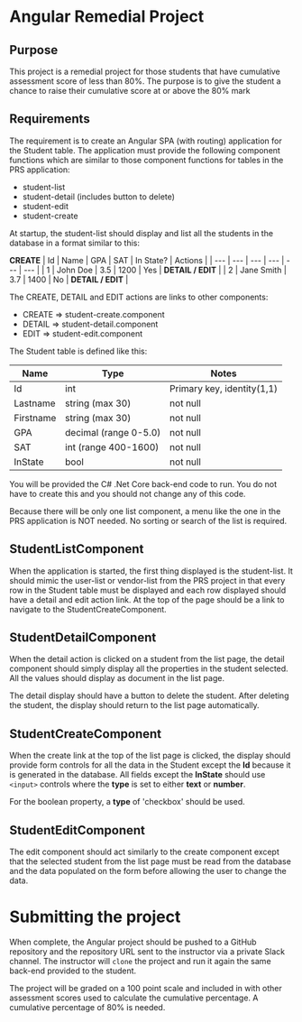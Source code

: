 # Angular Remedial Project

## Purpose
This project is a remedial project for those students that have cumulative assessment score of less than 80%. The purpose is to give the student a chance to raise their cumulative score at or above the 80% mark

## Requirements
The requirement is to create an Angular SPA (with routing) application for the Student table. The application must provide the following component functions which are similar to those component functions for tables in the PRS application:

* student-list
* student-detail (includes button to delete)
* student-edit
* student-create

At startup, the student-list should display and list all the students in the database in a format similar to this:

__CREATE__
| Id | Name | GPA | SAT | In State? | Actions |
| --- | --- | --- | --- | ---       | --- |
| 1 | John Doe | 3.5 | 1200 | Yes | __DETAIL / EDIT__ |
| 2 | Jane Smith | 3.7 | 1400 | No | __DETAIL / EDIT__ |

The CREATE, DETAIL and EDIT actions are links to other components:

* CREATE => student-create.component
* DETAIL => student-detail.component
* EDIT => student-edit.component

The Student table is defined like this:

| Name | Type | Notes |
| --- | --- | --- |
| Id | int | Primary key, identity(1,1) |
| Lastname | string (max 30) | not null |
| Firstname | string (max 30) | not null |
| GPA | decimal (range 0-5.0) | not null |
| SAT | int (range 400-1600) | not null |
| InState | bool | not null |

You will be provided the C# .Net Core back-end code to run. You do not have to create this and you should not change any of this code.

Because there will be only one list component, a menu like the one in the PRS application is NOT needed. No sorting or search of the list is required.

## StudentListComponent

When the application is started, the first thing displayed is the student-list. It should mimic the user-list or vendor-list from the PRS project in that every row in the Student table must be displayed and each row displayed should have a detail and edit action link. At the top of the page should be a link to navigate to the StudentCreateComponent.

## StudentDetailComponent

When the detail action is clicked on a student from the list page, the detail component should simply display all the properties in the student selected. All the values should display as document in the list page.

The detail display should have a button to delete the student. After deleting the student, the display should return to the list page automatically.

## StudentCreateComponent

When the create link at the top of the list page is clicked, the display should provide form controls for all the data in the Student except the **Id** because it is generated in the database. All fields except the **InState** should use `<input>` controls where the **type** is set to either **text** or **number**.

For the boolean property, a **type** of 'checkbox' should be used.

## StudentEditComponent

The edit component should act similarly to the create component except that the selected student from the list page must be read from the database and the data populated on the form before allowing the user to change the data.

# Submitting the project

When complete, the Angular project should be pushed to a GitHub repository and the repository URL sent to the instructor via a private Slack channel. The instructor will `clone` the project and run it again the same back-end provided to the student.

The project will be graded on a 100 point scale and included in with other assessment scores used to calculate the cumulative percentage. A cumulative percentage of 80% is needed.